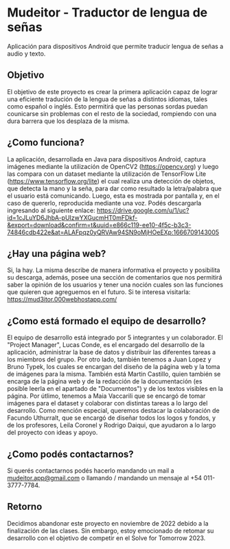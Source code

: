 # <h1>Mudeitor - Traductor de lengua de señas</h1>
Aplicación para dispositivos Android que permite traducir lengua de señas a audio y texto.

## Objetivo
 El objetivo de este proyecto es crear la primera aplicación capaz de lograr una eficiente tradución de la lengua de señas a distintos idiomas, tales como español o inglés. Esto permitirá que las personas sordas puedan counicarse sin problemas con el resto de la sociedad, rompiendo con una dura barrera que los desplaza de la misma.

## ¿Como funciona?
 La aplicación, desarrollada en Java para dispositivos Android, captura imágenes mediante la utilización de OpenCV2 (https://opencv.org) y luego las compara con un dataset mediante la utilización de TensorFlow Lite (https://www.tensorflow.org/lite) el cual realiza una detección de objetos, que detecta la mano y la seña, para dar como resultado la letra/palabra que el usuario está comunicando. Luego, esta es mostrada por pantalla y, en el caso de quererlo, reproducida mediante una voz. Podés descargarla ingresando al siguiente enlace: https://drive.google.com/u/1/uc?id=1cJLuYD6JhbA-pUIzwYXGucmHT0mFDkf-&export=download&confirm=t&uuid=e866c119-ee10-4f5c-b3c3-74846cdb422e&at=ALAFpqz0yQRVAw94SN9oMjHOeEXp:1666709143005

## ¿Hay una página web?
 Si, la hay. La misma describe de manera informativa el proyecto y posibilita su descarga, además, posee una sección de comentarios que nos permitirá saber la opinión de los usuarios y tener una noción cuales son las funciones que quieren que agreguemos en el futuro. Si te interesa visitarla: https://mud3itor.000webhostapp.com/

## ¿Como está formado el equipo de desarrollo?
 El equipo de desarrollo está integrado por 5 integrantes y un colaborador. El "Project Manager", Lucas Conde, es el encargado del desarrollo de la aplicación, administrar la base de datos y distribuir las diferentes tareas a los miembros del grupo. Por otro lado, también tenemos a Juan Lopez y Bruno Typek, los cuales se encargan del diseño de la página web y la toma de imágenes para la misma. También está Martin Castillo, quien también se encarga de la página web y de la redacción de la documentación (es posible leerla en el apartado de "Documentos") y de los textos visibles en la página. Por útlimo, tenemos a Maia Vaccarili que se encargó de tomar imágenes para el dataset y colaborar con distintas tareas a lo largo del desarrollo. Como mención especial, queremos destacar la colaboración de Facundo Uthurralt, que se encargó de diseñar todos los logos y fondos, y de los profesores, Leila Coronel y Rodrigo Daiqui, que ayudaron a lo largo del proyecto con ideas y apoyo.
 
 ## ¿Como podés contactarnos?
  Si querés contactarnos podés hacerlo mandando un mail a mudeitor.app@gmail.com o llamando / mandando un mensaje al +54 011-3777-7784.
  
## Retorno
 Decidimos abandonar este proyecto en noviembre de 2022 debido a la finalización de las clases. Sin embargo, estoy emocionado de retomar su desarrollo  con el objetivo de competir en el Solve for Tomorrow 2023.
  
